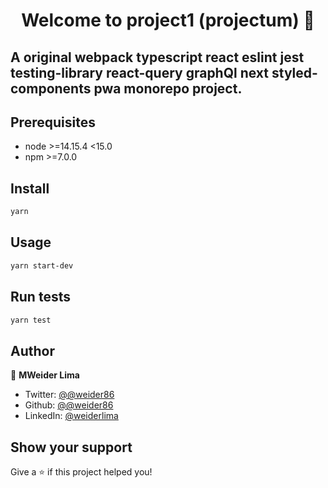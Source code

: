<h1 align="center">Welcome to project1 (projectum) 👋</h1>
<h2>A original webpack typescript react eslint jest testing-library react-query graphQl next styled-components pwa monorepo project.</h2>

## Prerequisites

- node >=14.15.4 <15.0
- npm >=7.0.0

## Install

```sh
yarn
```

## Usage

```sh
yarn start-dev
```

## Run tests

```sh
yarn test
```

## Author

👤 **MWeider Lima**

* Twitter: [@@weider86](https://twitter.com/weider86)
* Github: [@@weider86](https://github.com/weider86)
* LinkedIn: [@weiderlima](https://linkedin.com/in/weiderlima)

## Show your support

Give a ⭐️ if this project helped you!
